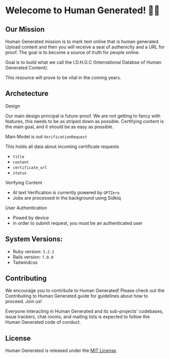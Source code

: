 # Welecome to Human Generated! 🏄‍♀️

## Our Mission
Human Generated mission is to mark text online that is human generated. Upload content and then you will receive a seal of authenicity and a URL for proof. The goal is to become a source of truth for people online.

Goal is to build what we call the I.D.H.G.C (International Databse of Human Generated Content). 

This resource will prove to be vital in the coming years.

## Archetecture

Design

Our main design principal is future-proof. We are not getting to fancy with features, this needs to be as striped down as possible. Certifying content is the main goal, and it should be as easy as possible.


Main Model is out ```VerificationRequest```

This holds all data about incoming certificate requests
- ```title```
- ```content```
- ```certificate_url```
- ```status```

Verifying Content
- AI text Verification is currently powered by ```GPTZero```
- Jobs are processed in the background using Sidkiq

User Authentication
- Powed by device
- in order to submit request, you must be an authenticated user

## System Versions:
* Ruby version: ```3.2.2```
* Rails version: ```7.0.0```
* Tailwindcss

## Contributing
We encourage you to contribute to Human Generated! Please check out the Contributing to Human Generated guide for guidelines about how to proceed. Join us!

Everyone interacting in Human Generated and its sub-projects' codebases, issue trackers, chat rooms, and mailing lists is expected to follow the Human Generated code of conduct.

## License
Human Generated is released under the [MIT License](https://opensource.org/license/MIT).
